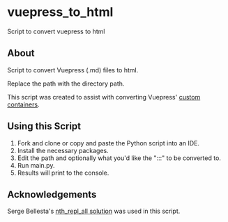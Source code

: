 # vuepress_to_html
Script to convert vuepress to html

## About 

Script to convert Vuepress (.md) files to html. 

Replace the path with the directory path. 

This script was created to assist with converting Vuepress' [custom containers](https://v1.vuepress.vuejs.org/guide/markdown.html#custom-containers). 

## Using this Script 

1. Fork and clone or copy and paste the Python script into an IDE. 
2. Install the necessary packages. 
3. Edit the path and optionally what you'd like the ":::" to be converted to. 
4. Run main.py. 
5. Results will print to the console. 

## Acknowledgements 

Serge Bellesta's [nth_repl_all solution](https://stackoverflow.com/questions/46705546/python-replace-every-nth-occurrence-of-string) was used in this script. 
